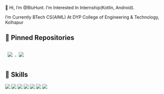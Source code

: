  👋 Hi, I’m @BluHunt.
 I’m Interested In Internship(Kotlin, Android).
 
 I’m Currently BTech CS(AIML) At DYP College of Engineering & Technology, Kolhapur
 
## 📌 Pinned Repositories
<a href="https://github.com/braydoncoyer/tailwindcss-v2-dark-mode-template">
  <img align="center" style="margin:1rem 0.5rem" src="https://github.com/BluHunt/Result-Analysis-Application" />
</a>
<a href="https://github.com/braydoncoyer/tailwindcss-v2-dark-mode-template">
  <img align="center" style="margin:1rem 0.5rem" src="https://github.com/BluHunt/Smart-Home" />
</a>

## 💼 Skills

![](https://img.shields.io/badge/Code-Kotlin-blue)
![](https://img.shields.io/badge/Code-Flutter-blue)
![](https://img.shields.io/badge/Code-Python-blue)
![](https://img.shields.io/badge/Code-Android-blue)
![](https://img.shields.io/badge/Code-JavaScript-blue)
![](https://img.shields.io/badge/Code-CSS-blue)
![](https://img.shields.io/badge/Code-HTML-blue)


<!---
BluHunt/BluHunt is a ✨ special ✨ repository because its `README.md` (this file) appears on your GitHub profile.
You can click the Preview link to take a look at your changes.
--->
